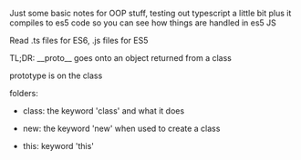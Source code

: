 Just some basic notes for OOP stuff, testing out typescript a little bit plus it compiles to es5 code so you can see how things are handled in es5 JS

Read .ts files for ES6, .js files for ES5

TL;DR:
\_\_proto\_\_ goes onto an object returned from a class

prototype is on the class 




folders:
- class: the keyword 'class' and what it does
- new: the keyword 'new' when used to create a class

- this: keyword 'this'
